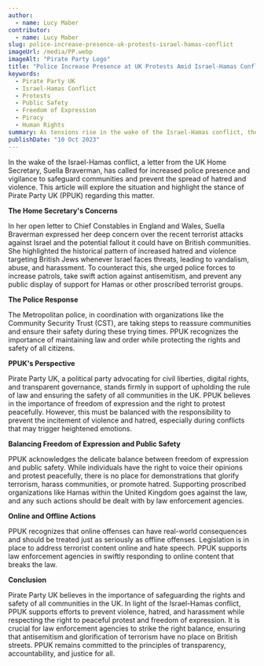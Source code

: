 ```yaml
---
author:
  - name: Lucy Maber
contributor:
  - name: Lucy Maber
slug: police-increase-presence-uk-protests-israel-hamas-conflict
imageUrl: /media/PP.webp
imageAlt: "Pirate Party Logo"
title: "Police Increase Presence at UK Protests Amid Israel-Hamas Conflict: A Closer Look at Pirate Party UK's Stance"
keywords:
  - Pirate Party UK
  - Israel-Hamas Conflict
  - Protests
  - Public Safety
  - Freedom of Expression
  - Piracy
  - Human Rights
summary: As tensions rise in the wake of the Israel-Hamas conflict, the United Kingdom has seen an increase in protests and demonstrations related to the ongoing crisis. These gatherings have raised concerns about public safety, leading the Metropolitan police to boost their presence on the streets. In this article, we will delve into the recent developments surrounding these protests and explore the stance of Pirate Party UK (PPUK) on this issue.
publishDate: "10 Oct 2023"
---
```


In the wake of the Israel-Hamas conflict, a letter from the UK Home Secretary, Suella Braverman, has called for increased police presence and vigilance to safeguard communities and prevent the spread of hatred and violence. This article will explore the situation and highlight the stance of Pirate Party UK (PPUK) regarding this matter.

**The Home Secretary's Concerns**

In her open letter to Chief Constables in England and Wales, Suella Braverman expressed her deep concern over the recent terrorist attacks against Israel and the potential fallout it could have on British communities. She highlighted the historical pattern of increased hatred and violence targeting British Jews whenever Israel faces threats, leading to vandalism, abuse, and harassment. To counteract this, she urged police forces to increase patrols, take swift action against antisemitism, and prevent any public display of support for Hamas or other proscribed terrorist groups.

**The Police Response**

The Metropolitan police, in coordination with organizations like the Community Security Trust (CST), are taking steps to reassure communities and ensure their safety during these trying times. PPUK recognizes the importance of maintaining law and order while protecting the rights and safety of all citizens.

**PPUK's Perspective**

Pirate Party UK, a political party advocating for civil liberties, digital rights, and transparent governance, stands firmly in support of upholding the rule of law and ensuring the safety of all communities in the UK. PPUK believes in the importance of freedom of expression and the right to protest peacefully. However, this must be balanced with the responsibility to prevent the incitement of violence and hatred, especially during conflicts that may trigger heightened emotions.

**Balancing Freedom of Expression and Public Safety**

PPUK acknowledges the delicate balance between freedom of expression and public safety. While individuals have the right to voice their opinions and protest peacefully, there is no place for demonstrations that glorify terrorism, harass communities, or promote hatred. Supporting proscribed organizations like Hamas within the United Kingdom goes against the law, and any such actions should be dealt with by law enforcement agencies.

**Online and Offline Actions**

PPUK recognizes that online offenses can have real-world consequences and should be treated just as seriously as offline offenses. Legislation is in place to address terrorist content online and hate speech. PPUK supports law enforcement agencies in swiftly responding to online content that breaks the law.

**Conclusion**

Pirate Party UK believes in the importance of safeguarding the rights and safety of all communities in the UK. In light of the Israel-Hamas conflict, PPUK supports efforts to prevent violence, hatred, and harassment while respecting the right to peaceful protest and freedom of expression. It is crucial for law enforcement agencies to strike the right balance, ensuring that antisemitism and glorification of terrorism have no place on British streets. PPUK remains committed to the principles of transparency, accountability, and justice for all.
